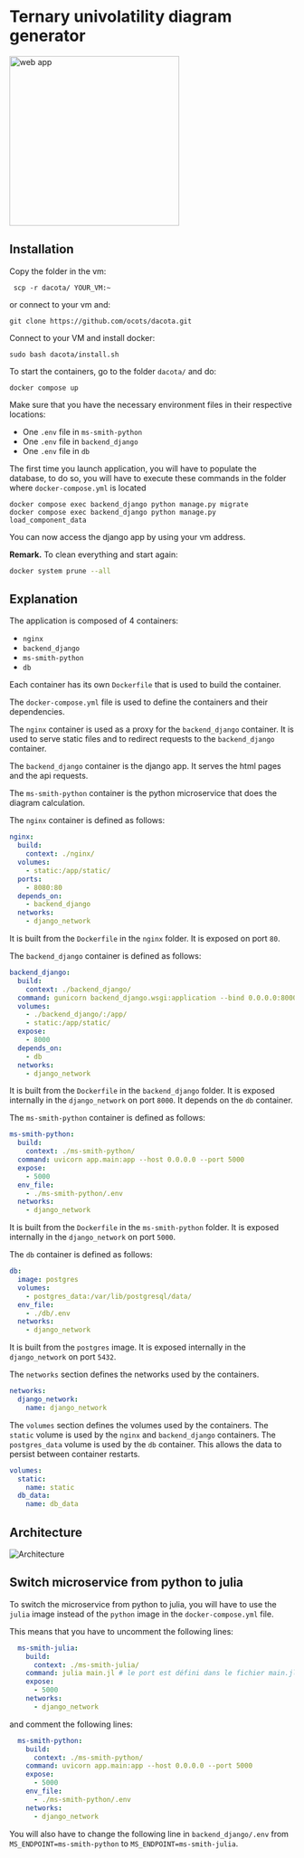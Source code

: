 # Ternary univolatility diagram generator

[<img src="https://user-images.githubusercontent.com/66357348/224102161-c196e410-042e-4519-a5e0-559f3feb556c.png" alt="web app" height="300px"/>](http://dacota.irit.fr)

## Installation

Copy the folder in the vm:

```
 scp -r dacota/ YOUR_VM:~
```
or connect to your vm and:
```
git clone https://github.com/ocots/dacota.git
```

Connect to your VM and install docker:

```
sudo bash dacota/install.sh
```

To start the containers, go to the folder `dacota/` and do:

```
docker compose up
```

Make sure that you have the necessary environment files in their respective locations:

- One `.env` file in `ms-smith-python`
- One `.env` file in `backend_django`
- One `.env` file in `db`

The first time you launch application, you will have to populate the database, to do so, you will have to execute these commands in the folder where `docker-compose.yml` is located

```
docker compose exec backend_django python manage.py migrate
docker compose exec backend_django python manage.py load_component_data
```

You can now access the django app by using your vm address.

**Remark.** To clean everything and start again:
```bash
docker system prune --all
```

## Explanation

The application is composed of 4 containers:

- `nginx`
- `backend_django`
- `ms-smith-python`
- `db`

Each container has its own `Dockerfile` that is used to build the container.

The `docker-compose.yml` file is used to define the containers and their dependencies.

The `nginx` container is used as a proxy for the `backend_django` container. It is used to serve static files and to redirect requests to the `backend_django` container.

The `backend_django` container is the django app. It serves the html pages and the api requests.

The `ms-smith-python` container is the python microservice that does the diagram calculation.

The `nginx` container is defined as follows:

```yml
nginx:
  build:
    context: ./nginx/
  volumes:
    - static:/app/static/
  ports:
    - 8080:80
  depends_on:
    - backend_django
  networks:
    - django_network
```

It is built from the `Dockerfile` in the `nginx` folder.
It is exposed on port `80`.

The `backend_django` container is defined as follows:

```yml
backend_django:
  build:
    context: ./backend_django/
  command: gunicorn backend_django.wsgi:application --bind 0.0.0.0:8000
  volumes:
    - ./backend_django/:/app/
    - static:/app/static/
  expose:
    - 8000
  depends_on:
    - db
  networks:
    - django_network
```

It is built from the `Dockerfile` in the `backend_django` folder.
It is exposed internally in the `django_network` on port `8000`.
It depends on the `db` container.

The `ms-smith-python` container is defined as follows:

```yml
ms-smith-python:
  build:
    context: ./ms-smith-python/
  command: uvicorn app.main:app --host 0.0.0.0 --port 5000
  expose:
    - 5000
  env_file:
    - ./ms-smith-python/.env
  networks:
    - django_network
```

It is built from the `Dockerfile` in the `ms-smith-python` folder.
It is exposed internally in the `django_network` on port `5000`.

The `db` container is defined as follows:

```yml
db:
  image: postgres
  volumes:
    - postgres_data:/var/lib/postgresql/data/
  env_file:
    - ./db/.env
  networks:
    - django_network
```

It is built from the `postgres` image.
It is exposed internally in the `django_network` on port `5432`.

The `networks` section defines the networks used by the containers.

```yml
networks:
  django_network:
    name: django_network
```

The `volumes` section defines the volumes used by the containers. The `static` volume is used by the `nginx` and `backend_django` containers. The `postgres_data` volume is used by the `db` container. This allows the data to persist between container restarts.

```yml
volumes:
  static:
    name: static
  db_data:
    name: db_data
```

## Architecture

![Architecture](./docs/img/architecture.jpg)


## Switch microservice from python to julia

To switch the microservice from python to julia, you will have to use the `julia` image instead of the `python` image in the `docker-compose.yml` file.

This means that you have to uncomment the following lines:

```yml
  ms-smith-julia:
    build:
      context: ./ms-smith-julia/
    command: julia main.jl # le port est défini dans le fichier main.jl
    expose:
      - 5000
    networks:
      - django_network
```

and comment the following lines:

```yml
  ms-smith-python:
    build:
      context: ./ms-smith-python/
    command: uvicorn app.main:app --host 0.0.0.0 --port 5000
    expose:
      - 5000
    env_file:
      - ./ms-smith-python/.env
    networks:
      - django_network
```

You will also have to change the following line in `backend_django/.env` from `MS_ENDPOINT=ms-smith-python` to `MS_ENDPOINT=ms-smith-julia`.
